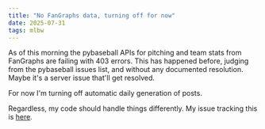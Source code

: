 ```yaml
---
title: "No FanGraphs data, turning off for now"
date: 2025-07-31
tags: mlbw
---
```


As of this morning the pybaseball APIs for pitching and team stats from FanGraphs are failing with 403 errors. This has happened before, judging from the pybaseball issues list, and without any documented resolution. Maybe it's a server issue that'll get resolved.

For now I'm turning off automatic daily generation of posts.

Regardless, my code should handle things differently. My issue tracking this is [here](https://github.com/aenfield/mlb-watchability/issues/13).
